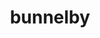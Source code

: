 ---
id: 659
title: bunnelby
types: [normal]
image: https://raw.githubusercontent.com/PokeAPI/sprites/master/sprites/pokemon/659.png
---